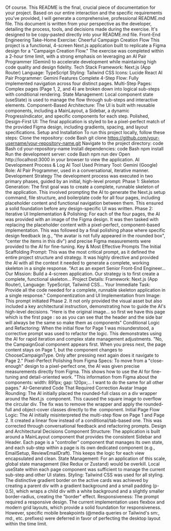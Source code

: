 Of course. This README is the final, crucial piece of documentation for your project. Based on our entire interaction and the specific requirements you've provided, I will generate a comprehensive, professional README.md file.
This document is written from your perspective as the developer, detailing the process, tools, and decisions made during the exercise. It's designed to be copy-pasted directly into your README.md file.
Front-End Engineering Take-Home Exercise: Cheerful Campaign Creation Flow
This project is a functional, 4-screen Next.js application built to replicate a Figma design for a "Campaign Creation Flow." The exercise was completed within a 2-hour time limit, with a strong emphasis on leveraging an AI Pair Programmer (Gemini) to accelerate development while maintaining high code quality and design fidelity.
Tech Stack
Framework: Next.js (App Router)
Language: TypeScript
Styling: Tailwind CSS
Icons: Lucide React
AI Pair Programmer: Gemini
Features
Complete 4-Step Flow: Fully implemented navigation across four distinct pages.
Multi-Step Pages: Complex pages (Page 1, 2, and 4) are broken down into logical sub-steps with conditional rendering.
State Management: Local component state (useState) is used to manage the flow through sub-steps and interactive elements.
Component-Based Architecture: The UI is built with reusable components, including a MainLayout, a Sidebar, a dynamic ProgressIndicator, and specific components for each step.
Polished, Design-First UI: The final application is styled to be a pixel-perfect match of the provided Figma design, including gradients, spacing, and layout specifications.
Setup and Installation
To run this project locally, follow these steps:
Clone the repository:
code
Bash
git clone https://github.com/your-username/your-repository-name.git
Navigate to the project directory:
code
Bash
cd your-repository-name
Install dependencies:
code
Bash
npm install
Run the development server:
code
Bash
npm run dev
Open http://localhost:3000 in your browser to view the application.
AI Development Process & Log
AI Tool Used
Primary Tool: Gemini (Google)
Role: AI Pair Programmer, used in a conversational, iterative manner.
Development Strategy
The development process was executed in two primary phases, guided by an initial, high-level prompt:
Phase 1: Skeleton Generation: The first goal was to create a complete, runnable skeleton of the application. This involved prompting the AI to generate the Next.js setup command, file structure, and boilerplate code for all four pages, including placeholder content and functional navigation between them. This ensured a solid foundation before any design-specific UI was written.
Phase 2: Iterative UI Implementation & Polishing: For each of the four pages, the AI was provided with an image of the Figma design. It was then tasked with replacing the placeholder content with a pixel-perfect, component-based implementation. This was followed by a final polishing phase where specific design feedback (e.g., "the avatar is not fully appeared in the rounded box", "center the items in this div") and precise Figma measurements were provided to the AI for fine-tuning.
Key & Most Effective Prompts
The Initial Scaffolding Prompt: This was the most critical prompt, as it defined the entire project structure and strategy. It was highly directive and provided the AI with all the context it needed to generate a complete, working skeleton in a single response.
"Act as an expert Senior Front-End Engineer... Our Mission: Build a 4-screen application. Our strategy is to first create a complete, functional skeleton... Project Details: Framework: Next.js (App Router), Language: TypeScript, Tailwind CSS... Your Immediate Task: Provide all the code needed for a complete, runnable skeleton application in a single response."
Componentization and UI Implementation from Image: This prompt initiated Phase 2. It not only provided the visual asset but also included a key architectural instruction, demonstrating how to guide the AI's high-level decisions.
"Here is the original image... so first we have this page which is the first page : so as you can see that the header and the side bar will always be the same so make them as components"
Conditional Logic and Refactoring: When the initial flow for Page 1 was misunderstood, a corrective prompt was used to refactor the logic. This demonstrates using the AI for rapid iteration and complex state management adjustments.
"No, the CampaignGoal component appears first. When you press next, the page content stays on Page 1, but the component changes to ChooseCampaignType. Only after pressing next again does it navigate to Page 2."
Pixel-Perfect Polishing from Figma Specs: To move from a "close-enough" design to a pixel-perfect one, the AI was given precise measurements directly from Figma. This shows how to use the AI for fine-tuning and detail-oriented work.
"This information from Figma about the components: width: 891px; gap: 120px;... I want to do the same for all other pages."
AI-Generated Code That Required Correction
Avatar Image Rounding: The AI initially placed the rounded-full class on a div wrapper around the Next.js <Image> component. This caused the square image to overflow the circular div. The fix was to remove the wrapper and apply the rounded-full and object-cover classes directly to the <Image> component.
Initial Page Flow Logic: The AI initially misinterpreted the multi-step flow on Page 1 and Page 2. It created a linear flow instead of a conditional/tab-based one. This was corrected through conversational feedback and refactoring prompts.
Design and Architectural Decisions
Component Structure: The application is built around a MainLayout component that provides the consistent Sidebar and Header. Each page is a "controller" component that manages its own state, and each sub-step within a page is its own dedicated component (e.g., EmailSetup, ReviewEmailDraft). This keeps the logic for each view encapsulated and clean.
State Management: For an application of this scale, global state management (like Redux or Zustand) would be overkill. Local useState within each page component was sufficient to manage the current sub-step and other UI states.
Styling: Tailwind CSS was used for all styling. The distinctive gradient border on the active cards was achieved by creating a parent div with a gradient background and a small padding (p-0.5), which wraps a child div with a white background and a slightly smaller border-radius, creating the "border" effect.
Responsiveness: The prompt required a responsive design. The current implementation uses flexbox and modern grid layouts, which provide a solid foundation for responsiveness. However, specific mobile breakpoints (@media queries or Tailwind's sm:, md:, etc. prefixes) were deferred in favor of perfecting the desktop layout within the time limit.